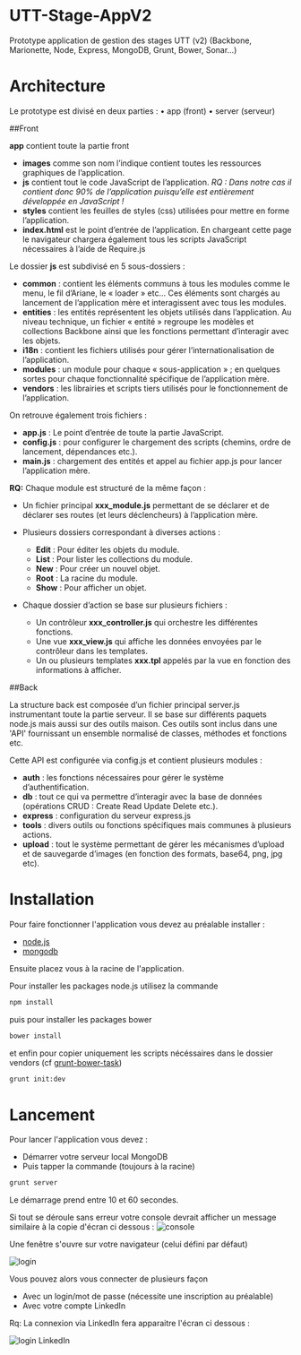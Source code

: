 UTT-Stage-AppV2
===============

Prototype application de gestion des stages UTT (v2) (Backbone, Marionette, Node, Express, MongoDB, Grunt, Bower, Sonar...)

# Architecture

Le prototype est divisé en deux parties : 
•	app (front)
•	server (serveur)

##Front

**app** contient toute la partie front
- **images** comme son nom l’indique contient toutes les ressources graphiques de l’application.
- **js** contient tout le code JavaScript de l’application.
  *RQ : Dans notre cas il contient donc 90% de l’application puisqu’elle est entièrement développée en JavaScript !*
- **styles** contient les feuilles de styles (css) utilisées pour mettre en forme l’application.
- **index.html** est le point d’entrée de l’application. En chargeant cette page le navigateur chargera également tous les scripts JavaScript nécessaires à l’aide de Require.js


Le dossier **js** est subdivisé en 5 sous-dossiers :
- **common** : contient les éléments communs à tous les modules comme le menu, le fil d’Ariane, le « loader » etc… Ces éléments sont chargés au lancement de l’application mère et interagissent avec tous les modules.
- **entities** : les entités représentent les objets utilisés dans l’application. Au niveau technique, un fichier « entité » regroupe les modèles et collections Backbone ainsi que les fonctions permettant d’interagir avec les objets.
- **i18n** : contient les fichiers utilisés pour gérer l’internationalisation de l’application.
- **modules** : un module pour chaque « sous-application » ; en quelques sortes pour chaque fonctionnalité spécifique de l’application mère.
- **vendors** : les librairies et scripts tiers utilisés pour le fonctionnement de l’application. 

On retrouve également trois fichiers :
- **app.js** : Le point d’entrée de toute la partie JavaScript.
- **config.js** : pour configurer le chargement des scripts (chemins, ordre de lancement, dépendances etc.).
- **main.js** : chargement des entités et appel au fichier app.js pour lancer l’application mère.


**RQ:** Chaque module est structuré de la même façon :
- Un fichier principal **xxx_module.js** permettant de se déclarer et de déclarer ses routes (et leurs déclencheurs) à l’application mère.

- Plusieurs dossiers correspondant à diverses actions :
  - **Edit** : Pour éditer les objets du module.
  - **List** : Pour lister les collections du module.
  - **New** : Pour créer un nouvel objet.
  - **Root** : La racine du module.
  - **Show** : Pour afficher un objet.

- Chaque dossier d’action se base sur plusieurs fichiers :
  - Un contrôleur **xxx_controller.js** qui orchestre les différentes fonctions.
  - Une vue **xxx_view.js** qui affiche les données envoyées par le contrôleur dans les templates.
  - Un ou plusieurs templates **xxx.tpl** appelés par la vue en fonction des informations à afficher.

##Back

La structure back est composée d’un fichier principal server.js instrumentant toute la partie serveur. Il se base sur différents paquets node.js mais aussi sur des outils maison. Ces outils sont inclus dans une 'API' fournissant un ensemble normalisé de classes, méthodes et fonctions etc. 

Cette API est configurée via config.js et contient plusieurs modules : 

- **auth** : les fonctions nécessaires pour gérer le système d’authentification.
- **db** : tout ce qui va permettre d’interagir avec la base de données (opérations CRUD : Create Read Update Delete etc.).
- **express** : configuration du serveur express.js
- **tools** : divers outils ou fonctions spécifiques mais communes à plusieurs actions.
- **upload** : tout le système permettant de gérer les mécanismes d’upload et de sauvegarde d’images (en fonction des formats, base64, png, jpg etc).


# Installation

Pour faire fonctionner l'application vous devez au préalable installer :
- [node.js](http://nodejs.org/)
- [mongodb](http://www.mongodb.com/)

Ensuite placez vous à la racine de l'application.

Pour installer les packages node.js utilisez la commande
```bash
npm install
```

puis pour installer les packages bower
```bash
bower install
```

et enfin pour copier uniquement les scripts nécéssaires dans le dossier vendors (cf [grunt-bower-task](https://github.com/yatskevich/grunt-bower-task))
```bash
grunt init:dev
```

# Lancement

Pour lancer l'application vous devez :

- Démarrer votre serveur local MongoDB
- Puis tapper la commande (toujours à la racine)
```bash
grunt server
```

Le démarrage prend entre 10 et 60 secondes.

Si tout se déroule sans erreur votre console devrait afficher un message similaire à la copie d'écran ci dessous :
![console](http://florian-bruniaux.fr/UTT/UTT-Stage-AppV2/console.PNG)

Une fenêtre s'ouvre sur votre navigateur (celui défini par défaut)

![login](http://florian-bruniaux.fr/UTT/UTT-Stage-AppV2/login.PNG)

Vous pouvez alors vous connecter de plusieurs façon
- Avec un login/mot de passe (nécessite une inscription au préalable)
- Avec votre compte LinkedIn 

Rq: La connexion via LinkedIn fera apparaitre l'écran ci dessous :

![login LinkedIn](http://florian-bruniaux.fr/UTT/UTT-Stage-AppV2/login%20linkedin.PNG)

